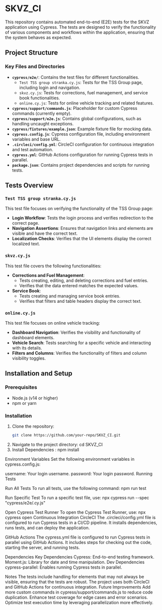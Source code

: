 # SKVZ_CI

This repository contains automated end-to-end (E2E) tests for the SKVZ application using Cypress. The tests are designed to verify the functionality of various components and workflows within the application, ensuring that the system behaves as expected.

## Project Structure

### Key Files and Directories

- **`cypress/e2e/`**: Contains the test files for different functionalities.
  - `Test TSS group stranka.cy.js`: Tests for the TSS Group page, including login and navigation.
  - `skvz.cy.js`: Tests for corrections, fuel management, and service book functionalities.
  - `online.cy.js`: Tests for online vehicle tracking and related features.
- **`cypress/support/commands.js`**: Placeholder for custom Cypress commands (currently empty).
- **`cypress/support/e2e.js`**: Contains global configurations, such as handling uncaught exceptions.
- **`cypress/fixtures/example.json`**: Example fixture file for mocking data.
- **`cypress.config.js`**: Cypress configuration file, including environment variables and base URL.
- **`.circleci/config.yml`**: CircleCI configuration for continuous integration and test automation.
- **`cypress.yml`**: GitHub Actions configuration for running Cypress tests in parallel.
- **`package.json`**: Contains project dependencies and scripts for running tests.

## Tests Overview

### `Test TSS group stranka.cy.js`
This test file focuses on verifying the functionality of the TSS Group page:
- **Login Workflow**: Tests the login process and verifies redirection to the correct page.
- **Navigation Assertions**: Ensures that navigation links and elements are visible and have the correct text.
- **Localization Checks**: Verifies that the UI elements display the correct localized text.

### `skvz.cy.js`
This test file covers the following functionalities:
- **Corrections and Fuel Management**:
  - Tests creating, editing, and deleting corrections and fuel entries.
  - Verifies that the data entered matches the expected values.
- **Service Book**:
  - Tests creating and managing service book entries.
  - Verifies that filters and table headers display the correct text.

### `online.cy.js`
This test file focuses on online vehicle tracking:
- **Dashboard Navigation**: Verifies the visibility and functionality of dashboard elements.
- **Vehicle Search**: Tests searching for a specific vehicle and interacting with its details.
- **Filters and Columns**: Verifies the functionality of filters and column visibility toggles.

## Installation and Setup

### Prerequisites
- Node.js (v14 or higher)
- npm or yarn

### Installation
1. Clone the repository:
   ```bash
   git clone https://github.com/your-repo/SKVZ_CI.git
2. Navigate to the project directory: 
cd SKVZ_CI
3. Install Dependencies : 
npm install

Environment Variables
Set the following environment variables in cypress.config.js:

username: Your login username.
password: Your login password.
Running Tests

Run All Tests
To run all tests, use the following command:
npm run test

Run Specific Test
To run a specific test file, use:
npx cypress run --spec "cypress/e2e/<test-file-name>.cy.js"

Open Cypress Test Runner
To open the Cypress Test Runner, use:
npx cypress open
Continuous Integration
CircleCI
The .circleci/config.yml file is configured to run Cypress tests in a CI/CD pipeline. It installs dependencies, runs tests, and can deploy the application.

GitHub Actions
The cypress.yml file is configured to run Cypress tests in parallel using GitHub Actions. It includes steps for checking out the code, starting the server, and running tests.

Dependencies
Key Dependencies
Cypress: End-to-end testing framework.
Moment.js: Library for date and time manipulation.
Dev Dependencies
cypress-parallel: Enables running Cypress tests in parallel.

Notes
The tests include handling for elements that may not always be visible, ensuring that the tests are robust.
The project uses both CircleCI and GitHub Actions for continuous integration.
Future Improvements
Add more custom commands in cypress/support/commands.js to reduce code duplication.
Enhance test coverage for edge cases and error scenarios.
Optimize test execution time by leveraging parallelization more effectively.
